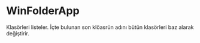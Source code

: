 # WinFolderApp
Klasörleri listeler. İçte bulunan son klöasrün adını bütün klasörleri baz alarak değiştirir.

